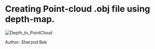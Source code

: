 # Creating Point-cloud .obj file using depth-map. 
 

![Depth_to_PointCloud](https://user-images.githubusercontent.com/25683144/94345103-94e69f80-005e-11eb-9296-641c0633d898.png)

Author: Sherzod Bek
